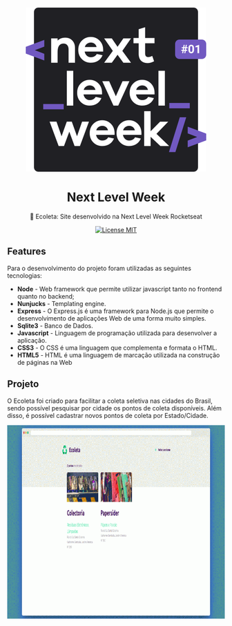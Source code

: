 <p align="center">
  <img src="https://raw.githubusercontent.com/mateusdearaujo/Ecoleta---Next-Level-Week/96292c7d294589862519ff149081686dc3025dbb/public/assets/logo-nlw.svg" alt="NLW"/>
</p>

<h1 align="center"> Next Level Week</h1>
<p align="center"> 🚀 Ecoleta: Site desenvolvido na Next Level Week Rocketseat
 </p>
<p align="center">
  <a href="https://opensource.org/licenses/MIT">
    <img src="https://img.shields.io/badge/License-MIT-blue.svg" alt="License MIT">
  </a>
</p>

## Features
Para o desenvolvimento do projeto foram utilizadas as seguintes tecnologias:

-  **Node** - Web framework que permite utilizar javascript tanto no frontend quanto no backend;
- **Nunjucks** - Templating engine.
- **Express** - O Express.js é uma framework para Node.js que permite o desenvolvimento de aplicações Web de uma forma muito simples.
- **Sqlite3** - Banco de Dados.
- **Javascript** - Linguagem de programação utilizada para desenvolver a aplicação.
- **CSS3** - O CSS é uma linguagem que complementa e formata o HTML.
- **HTML5** - HTML é uma linguagem de marcação utilizada na construção de páginas na Web

## Projeto

O Ecoleta foi criado para facilitar a coleta seletiva nas cidades do Brasil, sendo possível pesquisar por cidade os pontos de coleta disponíveis. Além disso, é possível cadastrar novos pontos de coleta por Estado/Cidade.

![NLW](https://github.com/mateusdearaujo/Ecoleta---Next-Level-Week/blob/master/public/assets/site.gif?raw=true)
